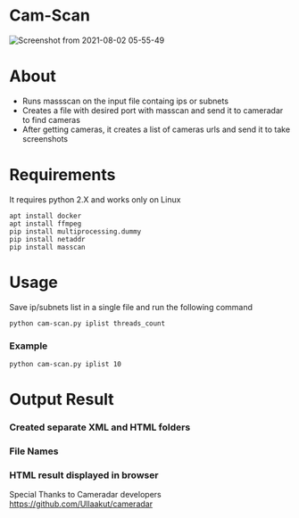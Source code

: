 # Cam-Scan

![Screenshot from 2021-08-02 05-55-49](https://user-images.githubusercontent.com/54572947/127843607-bfceeb77-52da-4d90-b686-a04d992be963.png)


# About
* Runs massscan on the input file containg ips or subnets
* Creates a file with desired port with masscan and send it to cameradar to find cameras
* After getting cameras, it creates a list of cameras urls and send it to take screenshots
 

# Requirements

It requires python 2.X and works only on Linux
```
apt install docker
apt install ffmpeg
pip install multiprocessing.dummy
pip install netaddr
pip install masscan

```
# Usage

Save ip/subnets list in a single file and run the following command

```python cam-scan.py iplist threads_count```

### Example
```python cam-scan.py iplist 10```

# Output Result
### Created separate XML and HTML folders



### File Names



### HTML result displayed in browser




Special Thanks to Cameradar developers https://github.com/Ullaakut/cameradar

